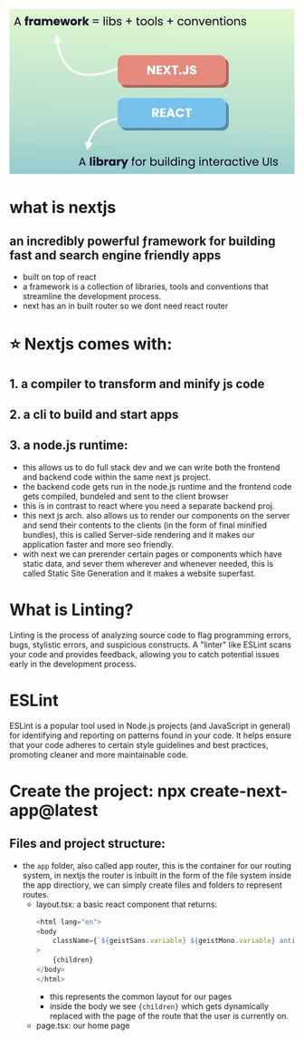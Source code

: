 ![alt text](image.png)
# what is nextjs
## an incredibly powerful ƒramework for building fast and search engine friendly apps
- built on top of react
- a framework is a collection of libraries, tools and conventions that streamline the development process.
- next has an in built router so we dont need react router

# ⭐️ Nextjs comes with:
## 1. a compiler to transform and minify js code
## 2. a cli to build and start apps
## 3. a node.js runtime:
- this allows us to do full stack dev and we can write both the frontend and backend code within the same next js project.
- the backend code gets run in the node.js runtime and the frontend code gets compiled, bundeled and sent to the client browser
- this is in contrast to react where you need a separate backend proj.
- this next js arch. also allows us to render our components on the server and send their contents to the clients (in the form of final minified bundles), this is called Server-side rendering and it makes our application faster and more seo friendly.
- with next we can prerender certain pages or components which have static data, and sever them wherever and whenever needed, this is called Static Site Generation and it makes a website superfast.

# What is Linting?
Linting is the process of analyzing source code to flag programming errors, bugs, stylistic errors, and suspicious constructs. A "linter" like ESLint scans your code and provides feedback, allowing you to catch potential issues early in the development process.

# ESLint
ESLint is a popular tool used in Node.js projects (and JavaScript in general) for identifying and reporting on patterns found in your code. It helps ensure that your code adheres to certain style guidelines and best practices, promoting cleaner and more maintainable code.

# Create the project: npx create-next-app@latest
## Files and project structure:
- the `app` folder, also called app router, this is the container for our routing system, in nextjs the router is inbuilt in the form of the file system inside the app directiory, we can simply create files and folders to represent routes.
    - layout.tsx: a basic react component that returns:
        ```ts
        <html lang="en">
        <body
            className={`${geistSans.variable} ${geistMono.variable} antialiased`}
        >
            {children}
        </body>
        </html>
        ```
        - this represents the common layout for our pages
        - inside the body we see `{children}` which gets dynamically replaced with the page of the route that the user is currently on.
    - page.tsx: our home page
    

